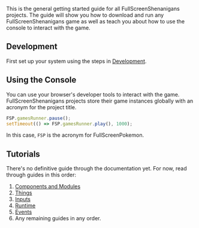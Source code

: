 This is the general getting started guide for all FullScreenShenanigans projects. The guide will show you how to download and run any FullScreenShenanigans game as well as teach you about how to use the console to interact with the game.


## Development

First set up your system using the steps in [Development](https://github.com/FullScreenShenanigans/Documentation/blob/master/Things.md).


## Using the Console

You can use your browser's developer tools to interact with the game.
FullScreenShenanigans projects store their game instances globally with an acronym for the project title.

```javascript
FSP.gamesRunner.pause();
setTimeout(() => FSP.gamesRunner.play(), 1000);
```

In this case, `FSP` is the acronym for FullScreenPokemon.


## Tutorials

There's no definitive guide through the documentation yet.
For now, read through guides in this order:

1. [Components and Modules](https://github.com/FullScreenShenanigans/Documentation/blob/master/Components%20and%20Modules.md)
2. [Things](https://github.com/FullScreenShenanigans/Documentation/blob/master/Things.md)
3. [Inputs](https://github.com/FullScreenShenanigans/Documentation/blob/master/Inputs.md)
4. [Runtime](https://github.com/FullScreenShenanigans/Documentation/blob/master/Runtime.md)
5. [Events](https://github.com/FullScreenShenanigans/Documentation/blob/master/Events.md)
7. Any remaining guides in any order.
